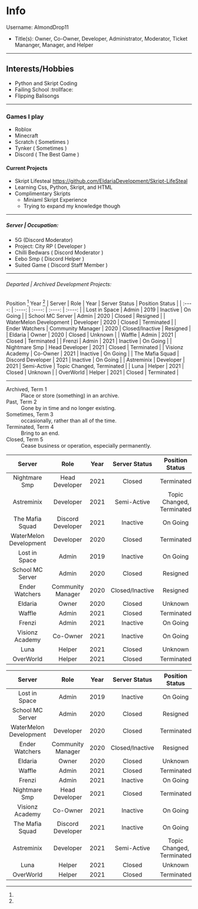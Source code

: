 # Info #
Username: AlmondDrop11
* Title(s): Owner, Co-Owner, Developer, Administrator, Moderator, Ticket Mananger, Manager, and Helper

- - -

## Interests/Hobbies ##

* Python and Skript Coding
* Failing School :trollface:
* Flipping Balisongs 

- - -

### Games I play
* Roblox
* Minecraft
* Scratch ( Sometimes )
* Tynker ( Sometimes )
* Discord ( The Best Game )

#### Current Projects

* Skript Lifesteal https://github.com/EldariaDevelopment/Skript-LifeSteal
* Learning Css, Python, Skript, and HTML
* Complimentary Skripts
  * Miniaml Skript Experience
  * Trying to expand my knowledge though

- - - -

##### Server | Occupation:

* 5G (Discord Moderator)
* Project: City RP ( Developer )
* Chilli Bedwars ( Discord Moderator )
* Eebo Smp ( Discord Helper ) 
* Suited Game ( Discord Staff Member )
- - -

###### Departed | Archived Development Projects:
Position [^Position]
Year [^Year]
| Server | Role | Year | Server Status | Position Status |
| :----: | :----: | :----: | :----: | :----: |
| Lost in Space | Admin | 2019 | Inactive | On Going |
| School MC Server | Admin | 2020 | Closed | Resigned |
| WaterMelon Development | Developer | 2020 | Closed | Terminated |
| Ender Watchers | Community Manager | 2020 | Closed/Inactive | Resigned |
| Eldaria | Owner | 2020 | Closed | Unknown |
| Waffle | Admin | 2021 | Closed | Terminated |
| Frenzi | Admin | 2021 | Inactive | On Going |
| Nightmare Smp | Head Developer | 2021 | Closed | Terminated | 
| Visionz Academy | Co-Owner | 2021 | Inactive | On Going |
| The Mafia Squad | Discord Developer | 2021  | Inactive | On Going |
| Astreminix | Developer | 2021 | Semi-Active | Topic Changed, Terminated |
| Luna | Helper | 2021 | Closed | Unknown |
| OverWorld | Helper | 2021 | Closed | Terminated |

- - -

<dl>
  <dt>Archived, Term 1</dt>
  <dd>Place or store (something) in an archive.</dd>
  <dt>Past, Term 2</dt>
  <dd>Gone by in time and no longer existing.</dd>
  <dt>Sometimes, Term 3</dt>
  <dd>occasionally, rather than all of the time.</dd>
  <dt>Terminated, Term 4</dt>
  <dd>Bring to an end.</dd>
  <dt>Closed, Term 5</dt>
  <dd>Cease business or operation, especially permanently.</dd>
</dl>

[^Position]:
 | Server | Role | Year | Server Status | Position Status |
 | :----: | :----: | :----: | :----: | :----: |
 | Nightmare Smp | Head Developer | 2021 | Closed | Terminated | 
 | Astreminix | Developer | 2021 | Semi-Active | Topic Changed, Terminated |
 | The Mafia Squad | Discord Developer | 2021  | Inactive | On Going |
 | WaterMelon Development | Developer | 2020 | Closed | Terminated |
 | Lost in Space | Admin | 2019 | Inactive | On Going |
 | School MC Server | Admin | 2020 | Closed | Resigned |
 | Ender Watchers | Community Manager | 2020 | Closed/Inactive | Resigned |
 | Eldaria | Owner | 2020 | Closed | Unknown |
 | Waffle | Admin | 2021 | Closed | Terminated |
 | Frenzi | Admin | 2021 | Inactive | On Going |
 | Visionz Academy | Co-Owner | 2021 | Inactive | On Going |
 | Luna | Helper | 2021 | Closed | Unknown |
 | OverWorld | Helper | 2021 | Closed | Terminated |

[^Year]:
 | Server | Role | Year | Server Status | Position Status |
 | :----: | :----: | :----: | :----: | :----: |
 | Lost in Space | Admin | 2019 | Inactive | On Going |
 | School MC Server | Admin | 2020 | Closed | Resigned |
 | WaterMelon Development | Developer | 2020 | Closed | Terminated |
 | Ender Watchers | Community Manager | 2020 | Closed/Inactive | Resigned |
 | Eldaria | Owner | 2020 | Closed | Unknown |
 | Waffle | Admin | 2021 | Closed | Terminated |
 | Frenzi | Admin | 2021 | Inactive | On Going |
 | Nightmare Smp | Head Developer | 2021 | Closed | Terminated | 
 | Visionz Academy | Co-Owner | 2021 | Inactive | On Going |
 | The Mafia Squad | Discord Developer | 2021  | Inactive | On Going |
 | Astreminix | Developer | 2021 | Semi-Active | Topic Changed, Terminated |
 | Luna | Helper | 2021 | Closed | Unknown |
 | OverWorld | Helper | 2021 | Closed | Terminated |
